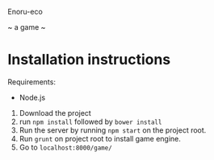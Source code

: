 Enoru-eco

~ a game ~

# Installation instructions

Requirements: 
- Node.js

1. Download the project
3. run `npm install` followed by `bower install`
4. Run the server by running `npm start` on the project root.
5. Run `grunt` on project root to install game engine.
6. Go to `localhost:8000/game/`
